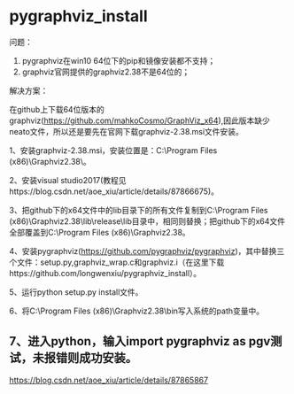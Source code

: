 # pygraphviz_install
问题：
1. pygraphviz在win10 64位下的pip和镜像安装都不支持；
2. graphviz官网提供的graphviz2.38不是64位的；

解决方案：

在github上下载64位版本的graphviz(https://github.com/mahkoCosmo/GraphViz_x64),因此版本缺少neato文件，所以还是要先在官网下载graphviz-2.38.msi文件安装。

1、安装graphviz-2.38.msi，安装位置是：C:\Program Files (x86)\Graphviz2.38\。

2、安装visual studio2017(教程见https://blog.csdn.net/aoe_xiu/article/details/87866675)。

3、把github下的x64文件中的lib目录下的所有文件复制到C:\Program Files (x86)\Graphviz2.38\lib\release\lib目录中，相同则替换；把github下的x64文件全部覆盖到C:\Program Files (x86)\Graphviz2.38。

4、安装pygraphviz(https://github.com/pygraphviz/pygraphviz)，其中替换三个文件：setup.py,graphviz_wrap.c和graphviz.i（在这里下载https://github.com/longwenxiu/pygraphviz_install）。

5、运行python setup.py install文件。

6、将C:\Program Files (x86)\Graphviz2.38\bin写入系统的path变量中。

7、进入python，输入import pygraphviz as pgv测试，未报错则成功安装。
--------------------- 
https://blog.csdn.net/aoe_xiu/article/details/87865867 



